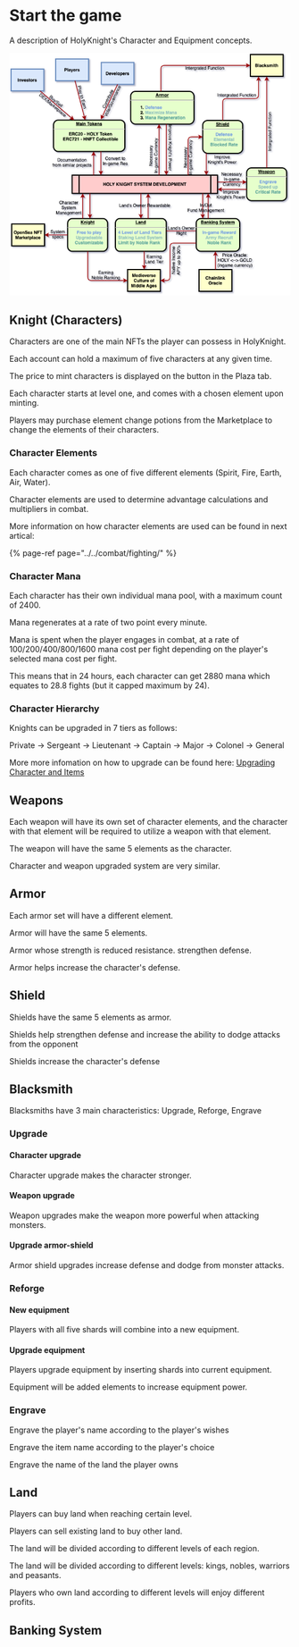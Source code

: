 # Start the game

A description of HolyKnight's Character and Equipment concepts.

![](../assets/overview.png)

## Knight (Characters)

Characters are one of the main NFTs the player can possess in HolyKnight. 

Each account can hold a maximum of five characters at any given time.

The price to mint characters is displayed on the button in the Plaza tab.

Each character starts at level one, and comes with a chosen element upon minting.

Players may purchase element change potions from the Marketplace to change the elements of their characters.

### Character Elements

Each character comes as one of five different elements \(Spirit, Fire, Earth, Air, Water\).

Character elements are used to determine advantage calculations and multipliers in combat.

More information on how character elements are used can be found in next artical:

{% page-ref page="../../combat/fighting/" %}

### Character Mana

Each character has their own individual mana pool, with a maximum count of 2400.

Mana regenerates at a rate of two point every minute.

Mana is spent when the player engages in combat, at a rate of 100/200/400/800/1600 mana cost per fight depending on the player's selected mana cost per fight.

This means that in 24 hours, each character can get 2880 mana which equates to 28.8 fights (but it capped maximum by 24).

### Character Hierarchy

Knights can be upgraded in 7 tiers as follows:

Private -> Sergeant -> Lieutenant -> Captain -> Major -> Colonel -> General

More more infomation on how to upgrade can be found here: [Upgrading Character and Items](../)

## Weapons

Each weapon will have its own set of character elements, and the character with that element will be required to utilize a weapon with that element.

The weapon will have the same 5 elements as the character.

Character and weapon upgraded system are very similar.

## Armor
Each armor set will have a different element.

Armor will have the same 5 elements.

Armor whose strength is reduced resistance. strengthen defense.

Armor helps increase the character's defense.

## Shield

Shields have the same 5 elements as armor.

Shields help strengthen defense and increase the ability to dodge attacks from the opponent

Shields increase the character's defense

## Blacksmith
Blacksmiths have 3 main characteristics: Upgrade, Reforge, Engrave

### Upgrade

#### Character upgrade

Character upgrade makes the character stronger.

#### Weapon upgrade

Weapon upgrades make the weapon more powerful when attacking monsters.

#### Upgrade armor-shield

Armor shield upgrades increase defense and dodge from monster attacks.

### Reforge

#### New equipment

Players with all five shards will combine into a new equipment.

#### Upgrade equipment
Players upgrade equipment by inserting shards into current equipment.

Equipment will be added elements to increase equipment power.

### Engrave
Engrave the player's name according to the player's wishes

Engrave the item name according to the player's choice

Engrave the name of the land the player owns

## Land

Players can buy land when reaching certain level.

Players can sell existing land to buy other land.

The land will be divided according to different levels of each region.

The land will be divided according to different levels: kings, nobles, warriors and peasants.

Players who own land according to different levels will enjoy different profits.
## Banking System

